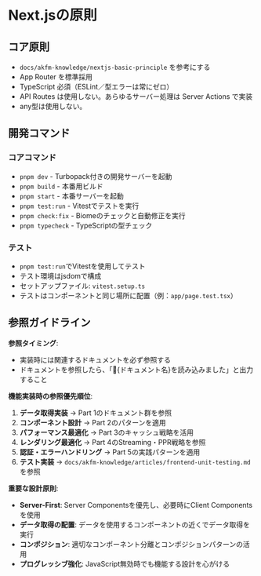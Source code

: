 # Next.jsの原則

## コア原則

- `docs/akfm-knowledge/nextjs-basic-principle` を参考にする
- App Router を標準採用
- TypeScript 必須（ESLint／型エラーは常にゼロ）
- API Routes は使用しない。あらゆるサーバー処理は Server Actions で実装
- any型は使用しない。

## 開発コマンド

### コアコマンド

- `pnpm dev` - Turbopack付きの開発サーバーを起動
- `pnpm build` - 本番用ビルド
- `pnpm start` - 本番サーバーを起動
- `pnpm test:run` - Vitestでテストを実行
- `pnpm check:fix` - Biomeのチェックと自動修正を実行
- `pnpm typecheck` - TypeScriptの型チェック

### テスト

- `pnpm test:run`でVitestを使用してテスト
- テスト環境はjsdomで構成
- セットアップファイル: `vitest.setup.ts`
- テストはコンポーネントと同じ場所に配置（例：`app/page.test.tsx`）

## 参照ガイドライン

**参照タイミング**:

- 実装時には関連するドキュメントを必ず参照する
- ドキュメントを参照したら、「📖{ドキュメント名}を読み込みました」と出力すること

**機能実装時の参照優先順位**:

1. **データ取得実装** → Part 1のドキュメント群を参照
2. **コンポーネント設計** → Part 2のパターンを適用
3. **パフォーマンス最適化** → Part 3のキャッシュ戦略を活用
4. **レンダリング最適化** → Part 4のStreaming・PPR戦略を参照
5. **認証・エラーハンドリング** → Part 5の実践パターンを適用
6. **テスト実装** → `docs/akfm-knowledge/articles/frontend-unit-testing.md`を参照

**重要な設計原則**:

- **Server-First**: Server Componentsを優先し、必要時にClient Componentsを使用
- **データ取得の配置**: データを使用するコンポーネントの近くでデータ取得を実行
- **コンポジション**: 適切なコンポーネント分離とコンポジションパターンの活用
- **プログレッシブ強化**: JavaScript無効時でも機能する設計を心がける
